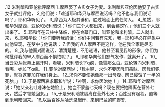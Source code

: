 .12 
米利暗和亚伦批评摩西 
1_摩西娶了古实女子为妻。米利暗和亚伦因他娶了古实女子就批评他， 2_他们说：「难道耶和华只与摩西说话吗？他不也与我们说话吗？」耶和华听见了。 3_摩西为人极其谦和，胜过地面上的任何人。 4_忽然，耶和华对摩西、亚伦和米利暗说：「你们三个人都出来，到会幕这Y。」他们三个人就出来了。 5_耶和华在云柱中降临，停在会幕门口，叫亚伦和米利暗。二人就出来， 6_耶和华说：「你们要听我的话：你们中间若有先知，我－耶和华必在异象中向他显现，在梦中与他说话； 7_但我的W人摩西不是这样，他在我全家是尽忠的。 8_我与他面对面说话，清清楚楚，不用谜语，他甚至看见我的形像。你们为何批评我的W人摩西而不惧怕呢？」 9_耶和华向他们怒气发作，就离开了。 
10_当云彩从帐幕上离开时，看哪，米利暗长了q疯，像雪那么白。亚伦转向米利暗，看哪，她长了q疯。 11_亚伦对摩西说：「我主啊，求你不要因我们愚昧，因我们犯罪，就将这罪加在我们身上。 12_求你不要使她像那一出母腹、肉已侵蚀了一半的死胎。」 13_于是摩西哀求耶和华说：「神啊，求你医治她！」 14_耶和华对摩西说：「她父亲若吐唾沫在她脸上，她岂不蒙羞七天吗？现在要把她隔离在营外七天，然后才领她回来。」 15_于是米利暗被隔离在营外七天；百姓没有起程，直等到米利暗回来。 16_以后百姓从哈洗录起行，来到巴兰的旷野安.